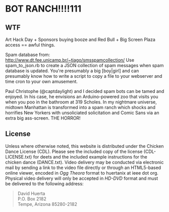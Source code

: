 BOT RANCH!!!!111
===================

WTF
---

Art Hack Day + Sponsors buying booze and Red Bull + Big Screen Plaza access == awful things.

Spam database from: http://www.dt.fee.unicamp.br/~tiago/smsspamcollection/
Use spam_to_json.rb to create a JSON collection of spam messages when spam database is updated.  You're presumably a big [boy|girl] and can presumably know how to write a script to copy a file to your webserver and time cron to your own amusement.

Paul Christophe (@captdaylight) and I decided spam bots can be tamed and enjoyed.  In his case, he envisions an Arduino-powered zoo that visits you when you poo in the bathroom at 319 Scholes.  In my nightmare universe, midtown Manhattan is transformed into a spam ranch which shocks and horrifies New Yorkers with unsoliciated solicitation and Comic Sans via an extra big ass-screen. THE HORROR!

License
-------

Unless where otherwise noted, this website is distributed under the Chicken Dance License (CDL).  Please see the included copy of the license (CDL-LICENSE.txt) for deets and the included example instructions for the chicken dance (DANCE.txt).  Video delivery may be conducted via electronic mail by sending a link to the video file directly or through an HTML5-based online viewer, encoded in *Ogg Theora* format to huertanix at ieee dot org.  Physical video delivery will only be accepted in *HD-DVD* format and must be delivered to the following address:

> David Huerta  
> P.O. Box 2182  
> Tempe, Arizona 85280-2182 
